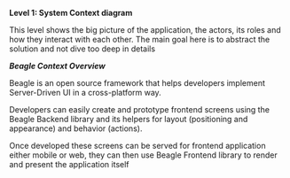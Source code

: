 **Level 1: System Context diagram**

This level shows the big picture of the application, the actors, its roles and how they interact with each other. The main goal here is to abstract the solution and not dive too deep in details 

***Beagle Context Overview***

Beagle is an open source framework that helps developers implement Server-Driven UI in a cross-platform way.

Developers can easily create and prototype frontend screens using the Beagle Backend library and its helpers for layout (positioning and appearance) and behavior (actions).

Once developed these screens can be served for frontend application either mobile or web, they can then use Beagle Frontend library to render and present the application itself